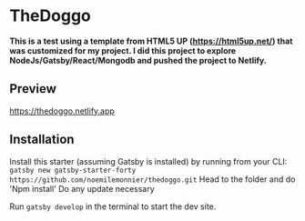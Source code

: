 # TheDoggo

**This is a test using a template from HTML5 UP (https://html5up.net/) that was customized for my project. I did this project to explore NodeJs/Gatsby/React/Mongodb and pushed the project to Netlify.**


## Preview

https://thedoggo.netlify.app

## Installation

Install this starter (assuming Gatsby is installed) by running from your CLI:
<br/>
`gatsby new gatsby-starter-forty https://github.com/noemilemonnier/thedoggo.git`
Head to the folder and do 
'Npm install'
Do any update necessary

Run `gatsby develop` in the terminal to start the dev site.
